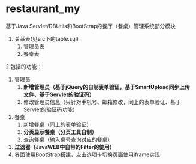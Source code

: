 # restaurant_my
基于Java Servlet/DBUtils和BootStrap的餐厅（餐桌）管理系统部分模块

1. 关系表(见src下的table.sql)
   1. 管理员表
   2. 餐桌表
   
2.包括的功能：
   1. 管理员
      1. **新增管理员（基于jQuery的自制表单验证，基于SmartUpload同步上传文件、基于Servlet的验证码）**
      2. 修改管理员信息（只针对手机号、邮箱修改，同上的表单验证、基于Servlet的验证码功能）
   2. 餐桌
      1. 新增餐桌（同上的表单验证）
      2. **分页显示餐桌（分页工具自制）**
      3. 查询餐桌（输入桌号查询对应的餐桌）
   3. **过滤器（JavaWEB中自带的Filter的使用）**
   4. 界面使用BootStrap搭建，点击选项卡切换页面使用iframe实现
